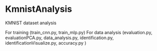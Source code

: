 # KmnistAnalysis
KMNIST dataset analysis

For training (train_cnn.py, train_mlp.py)
For data analysis (evaluation.py, evaluationPCA.py,  data_analysis.py, identification.py, identificationVisualize.py, accuracy.py )

